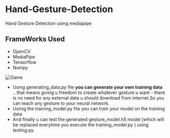 # Hand-Gesture-Detection
Hand Gesture Detection using mediapipe
<h2>FrameWorks Used</h2>
<ul>
  <li>OpenCV</li>
  <li>MediaPipe</li>
  <li>Tensorflow</li>
  <li>Numpy</li>
  </ul>

![Game](https://github.com/Akhil-Tony/Hand-Gesture-Detection/blob/master/preview_g.gif)
<ul>
  <li>
    Using generating_data.py file <b> you can generate your own training data </b> .. that means giving u freedom to create whatever gesture u want - there is no need for any external data u should download from internet.So you can teach any 
gesture to your neural network.
  </li>
  <li>
Usinig the training_model.py file you can train your model on the training data
  </li>
  <li>
And finally u can test the generated gesture_model.h5 model (which will be replaced everytime you execute the training_model.py ) using testing.py.
 </ul>
